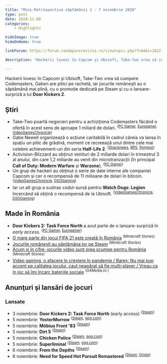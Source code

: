 ```yaml
---
title: "Mini-Retrospectiva săptămânii 1 - 7 noiembrie 2020"
type: post
date: 2020-11-08
categories:
    - Highlights

hideImage: true
hideOnHome: true

linkForum: https://forum.candaparerevista.ro/viewtopic.php?f=84&t=1822

description: "Hackerii lovesc în Capcom și Ubisoft, Take-Two vrea să cumpere Codemasters, Gaben are pitici pe rachetă, iar jocurile românești au o săptămână mai plină, cu o promoție dedicată pe Steam și cu o lansare-surpriză a lui Door Kickers 2. "

---
```


Hackerii lovesc în Capcom și Ubisoft, Take-Two vrea să cumpere Codemasters, Gaben are pitici pe rachetă, iar jocurile românești au o săptămână mai plină, cu o promoție dedicată pe Steam și cu o lansare-surpriză a lui **Door Kickers 2**. 

## Știri
* Take-Two poartă negocieri pentru a achiziționa Codemasters făcând o ofertă în acest sens de aproape 1 miliard de dolari. <sup>([PC Gamer](https://www.pcgamer.com/take-two-interactive-is-in-talks-to-acquire-codemasters-for-nearly-dollar1-billion/), [Eurogamer](https://www.eurogamer.net/articles/2020-11-06-take-two-is-in-talks-to-buy-codemasters), [VideoGamesChronicle](https://www.videogameschronicle.com/news/codemasters-confirms-its-in-talks-with-take-two-over-a-possible-sale/))</sup>
* Gabe Newell organizează o acțiune caritabilă în cadrul căreia va lansa în spațiu un pitic de grădină, moment ce recreează unul dintre cele mai celebre achievement-uri din seria **Half-Life 2**. <sup>([Shacknews](https://www.shacknews.com/article/121277/gabe-newell-is-launching-a-real-gnome-chompski-into-space-for-science-charity), [RPS](https://www.rockpapershotgun.com/2020/11/02/gabe-newell-is-shooting-a-real-gnome-chompski-into-space-for-charity/), [Polygon](https://www.polygon.com/2020/11/2/21546512/valve-gabe-newell-garden-gnome-chompski-space-charity))</sup>
* Activision-Blizzard au obținut venituri de 2 miliarde dolari în trimestrul 3 al anului, din care 1,2 miliarde au venit din microtranzacții (în principal **Call of Duty: Modern Warfare** și **Warzone**). <sup>([PC Gamer](https://www.pcgamer.com/activision-blizzard-made-dollar12b-in-microtransactions-in-the-last-quarter/))</sup>
* Un grup de hackeri au obținut o serie de date interne ale companiei Capcom și cer o recompensă de 11 milioane de dolari în bitcoin. <sup>([VideoGamesChronicle](https://www.videogameschronicle.com/news/capcom-hacker-group-is-allegedly-demanding-11m-for-stolen-data/), [DSOGaming](https://www.dsogaming.com/news/capcom-has-been-attacked-by-a-ransomware-gang-capcom-has-been-hit-with-a-cyberattack/))</sup>
* Iar un alt grup a sustras codul-sursă pentru **Watch Dogs: Legion** încercând să obțină o recompensă de la Ubisoft. <sup>([VideoGamesChronicle](https://www.videogameschronicle.com/news/watch-dogs-legions-source-code-has-reportedly-been-leaked-by-a-hacker-group/), [DSOGaming](https://www.dsogaming.com/pc-performance-analyses/source-code-watch-dogs-legion-leaked-560gb/))</sup>


## Made în România

* **Door Kickers 2: Task Force North** a avut parte de o lansare-surpriză în _early access_. <sup>([PC Gamer](https://www.pcgamer.com/door-kickers-2-gets-a-surprise-launch-after-fan-demands-release-the-damn-game/), [Eurogamer](https://www.eurogamer.net/articles/2020-11-04-door-kickers-2-surprise-launches-into-steam-early-access))</sup>
* [O mare parte din jocul FIFA 21 este creată în România](https://mindcraftstories.ro/tehnologie/o-mare-parte-din-jocul-fifa-21-este-creata-in-romania/) <sup>(Mindcraft Stories)</sup>
* [Jocurile românești au săptămâna lor pe Steam](https://mindcraftstories.ro/cultura/jocurile-romanesti-au-saptamana-lor-pe-steam/) <sup>(Mindcraft Stories)</sup>
* [Acum și în cifre: jocurile video sunt prea scumpe pentru România](https://mindcraftstories.ro/tehnologie/acum-si-in-cifre-jocurile-video-sunt-prea-scumpe-pentru-romania/) <sup>(Mindcraft Stories)</sup>
* [Video gaming, o afacere în creștere în pandemie / Rareș: Nu mai pun accent pe calitatea jocului, caut neapărat să fie multi-player / Vreau ca în joc să îmi încarc bateriile sociale](https://www.g4media.ro/video-gaming-o-afacere-in-crestere-in-pandemie-rares-nu-mai-pun-accent-pe-calitatea-jocului-caut-neaparat-sa-fie-multi-player-vreau-ca-in-joc-sa-imi-incarc-bateriile-sociale.html) <sup>(G4Media.ro )</sup>

## Anunţuri şi lansări de jocuri
### Lansate
* 3 noiembrie: **Door Kickers 2: Task Force North** (early access) <sup>([Steam](https://store.steampowered.com/app/1239080/Door_Kickers_2_Task_Force_North/))</sup>
* 5 noiembrie: **YesterMorrow** <sup>([Steam](https://store.steampowered.com/app/1210490/YesterMorrow/), [gog.com](https://www.gog.com/game/yestermorrow))</sup>
* 5 noiembrie: **Möbius Front '83** <sup>([Steam](https://store.steampowered.com/app/971160/Mbius_Front_83/))</sup>
* 5 noiembrie: **Dirt 5** <sup>([Steam](https://store.steampowered.com/app/1038250/DIRT_5/))</sup>
* 5 noiembrie: **Chicken Police** <sup>([Steam](https://store.steampowered.com/app/1084640/Chicken_Police/), [gog.com](https://www.gog.com/game/chicken_police))</sup>
* 5 noiembrie: **Superliminal** <sup>([Steam](https://store.steampowered.com/app/1049410/Superliminal/), [gog.com](https://www.gog.com/game/superliminal))</sup>
* 6 noiembrie: **From the Depths** <sup>([Steam](https://store.steampowered.com/app/268650/From_the_Depths/))</sup>
* 6 noiembrie: **Need for Speed Hot Pursuit Remastered** <sup>([Steam](https://store.steampowered.com/app/1328660/Need_for_Speed_Hot_Pursuit_Remastered/), [Origin](https://www.origin.com/gbr/en-us/store/need-for-speed/need-for-speed-hot-pursuit-remastered))</sup>